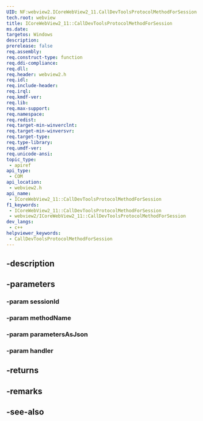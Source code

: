 ```yaml
---
UID: NF:webview2.ICoreWebView2_11.CallDevToolsProtocolMethodForSession
tech.root: webview
title: ICoreWebView2_11::CallDevToolsProtocolMethodForSession
ms.date: 
targetos: Windows
description: 
prerelease: false
req.assembly: 
req.construct-type: function
req.ddi-compliance: 
req.dll: 
req.header: webview2.h
req.idl: 
req.include-header: 
req.irql: 
req.kmdf-ver: 
req.lib: 
req.max-support: 
req.namespace: 
req.redist: 
req.target-min-winverclnt: 
req.target-min-winversvr: 
req.target-type: 
req.type-library: 
req.umdf-ver: 
req.unicode-ansi: 
topic_type:
 - apiref
api_type:
 - COM
api_location:
 - webview2.h
api_name:
 - ICoreWebView2_11::CallDevToolsProtocolMethodForSession
f1_keywords:
 - ICoreWebView2_11::CallDevToolsProtocolMethodForSession
 - webview2/ICoreWebView2_11::CallDevToolsProtocolMethodForSession
dev_langs:
 - c++
helpviewer_keywords:
 - CallDevToolsProtocolMethodForSession
---
```


## -description

## -parameters

### -param sessionId

### -param methodName

### -param parametersAsJson

### -param handler

## -returns

## -remarks

## -see-also

